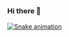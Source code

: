 ### Hi there 👋

<div>
  <a href="https://github.com/MariaEduardaPires">
  <img height="180em"   align="center" src="https://github-readme-stats.vercel.app/api?
</div>
 <br>
</div>
 
  ![Snake animation](https://github.com/ellen2121/ellen2121/blob/output/github-contribution-grid-snake.svg)

</div>

<!--
**MariaEduardaPires/MariaEduardaPires** is a ✨ _special_ ✨ repository because its `README.md` (this file) appears on your GitHub profile.

Here are some ideas to get you started:

- 🔭 I’m currently working on ...
- 🌱 I’m currently learning ...
- 👯 I’m looking to collaborate on ...
- 🤔 I’m looking for help with ...
- 💬 Ask me about ...
- 📫 How to reach me: ...
- 😄 Pronouns: ...
- ⚡ Fun fact: ...
-->
